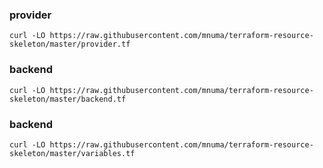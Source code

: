 
### provider

```
curl -LO https://raw.githubusercontent.com/mnuma/terraform-resource-skeleton/master/provider.tf
```

### backend

```
curl -LO https://raw.githubusercontent.com/mnuma/terraform-resource-skeleton/master/backend.tf
```

### backend

```
curl -LO https://raw.githubusercontent.com/mnuma/terraform-resource-skeleton/master/variables.tf
```
